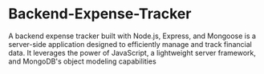 # Backend-Expense-Tracker
A backend expense tracker built with Node.js, Express, and Mongoose is a server-side application designed to efficiently manage and track financial data. It leverages the power of JavaScript, a lightweight server framework, and MongoDB's object modeling capabilities
